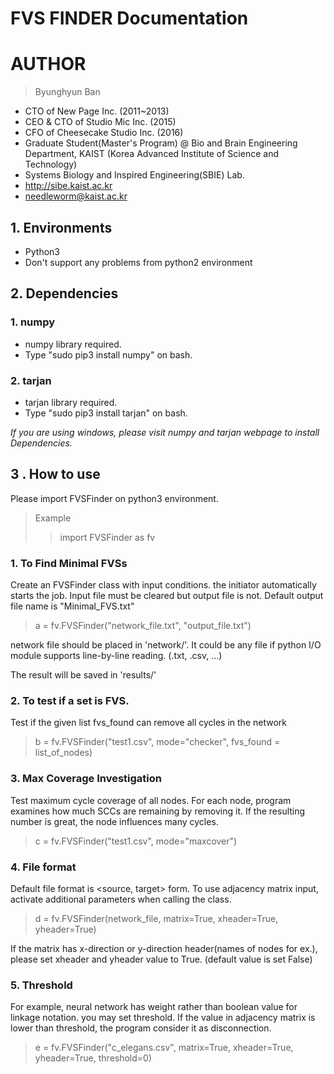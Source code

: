 FVS FINDER Documentation
========================

# AUTHOR
>Byunghyun Ban
* CTO of New Page Inc. (2011~2013)
* CEO & CTO of Studio Mic Inc. (2015)
* CFO of Cheesecake Studio Inc. (2016)
* Graduate Student(Master's Program) @ Bio and Brain Engineering Department, KAIST (Korea Advanced Institute of Science and Technology)
* Systems Biology and Inspired Engineering(SBIE) Lab.
* http://sibe.kaist.ac.kr
* needleworm@kaist.ac.kr

## 1. Environments
* Python3
* Don't support any problems from python2 environment

## 2. Dependencies
### 1. numpy
* numpy library required.
* Type "sudo pip3 install numpy" on bash.

### 2. tarjan
* tarjan library required.
* Type "sudo pip3 install tarjan" on bash.

*If you are using windows, please visit numpy and tarjan webpage to install Dependencies.*

## 3 . How to use
Please import FVSFinder on python3 environment.
> Example
>>  import FVSFinder as fv

### 1. To Find Minimal FVSs
Create an FVSFinder class with input conditions. the initiator automatically starts the job.
Input file must be cleared but output file is not. Default output file name is "Minimal_FVS.txt"
>  a = fv.FVSFinder("network_file.txt", "output_file.txt")

network file should be placed in 'network/'. It could be any file if python I/O module supports line-by-line reading. (.txt, .csv, ...)

The result will be saved in 'results/'

### 2. To test if a set is FVS.
Test if the given list fvs_found can remove all cycles in the network

> b = fv.FVSFinder("test1.csv", mode="checker", fvs_found = list_of_nodes)

### 3. Max Coverage Investigation
Test maximum cycle coverage of all nodes. For each node, program examines how much SCCs are remaining by removing it. If the resulting number is great, the node influences many cycles.

> c = fv.FVSFinder("test1.csv", mode="maxcover")

### 4. File format
Default file format is <source, target> form. To use adjacency matrix input, activate additional parameters when calling the class.

> d = fv.FVSFinder(network_file, matrix=True, xheader=True, yheader=True)

If the matrix has x-direction or y-direction header(names of nodes for ex.), please set xheader and yheader value to True. (default value is set False)

### 5. Threshold
For example, neural network has weight rather than boolean value for linkage notation. you may set threshold. If the value in adjacency matrix is lower than threshold, the program consider it as disconnection.

> e = fv.FVSFinder("c_elegans.csv", matrix=True, xheader=True, yheader=True, threshold=0)
